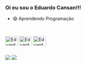 ### Oi eu sou o Eduardo Cansan!!! 

- 😄 Aprendendo Programação

  ##
  
<div style="display: inline_block"><br>
  <img align="center" alt="EduardoCansan-Java" height="30" width="40" src="https://cdn.jsdelivr.net/gh/devicons/devicon@latest/icons/java/java-original.svg" />
  <img align="center" alt="EduardoCansan-Python" height="30" width="40" src="https://cdn.jsdelivr.net/gh/devicons/devicon@latest/icons/python/python-original.svg" /
  <img align="center" alt="EduardoCansan-HTML" height="30" width="40" src="https://cdn.jsdelivr.net/gh/devicons/devicon@latest/icons/html5/html5-original.svg" />      
  <img align="center" alt="EduardoCansan-CSS" height="30" width="40" src="https://cdn.jsdelivr.net/gh/devicons/devicon@latest/icons/css3/css3-original.svg" />
</div>

##

<div> 
   <a href="https://www.linkedin.com/in/eduardo-meirelles-menegat-cansan-a44403287/" target="_blank"><img src="https://img.shields.io/badge/-LinkedIn-%230077B5?style=for-the-badge&logo=linkedin&logoColor=white" target="_blank"></a>
  <a href = "mailto:eduardocansann@gmail.com"><img src="https://img.shields.io/badge/-Gmail-%23333?style=for-the-badge&logo=gmail&logoColor=white" target="_blank"></a>
</div>
